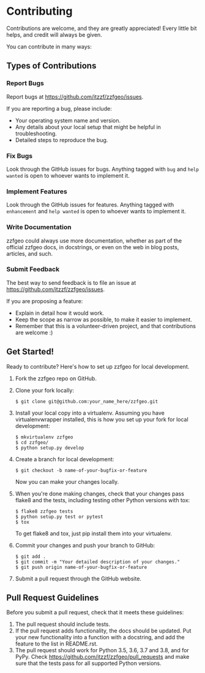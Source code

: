 # Contributing

Contributions are welcome, and they are greatly appreciated! Every
little bit helps, and credit will always be given.

You can contribute in many ways:

## Types of Contributions

### Report Bugs

Report bugs at <https://github.com/itzzf/zzfgeo/issues>.

If you are reporting a bug, please include:

-   Your operating system name and version.
-   Any details about your local setup that might be helpful in troubleshooting.
-   Detailed steps to reproduce the bug.

### Fix Bugs

Look through the GitHub issues for bugs. Anything tagged with `bug` and
`help wanted` is open to whoever wants to implement it.

### Implement Features

Look through the GitHub issues for features. Anything tagged with
`enhancement` and `help wanted` is open to whoever wants to implement it.

### Write Documentation

zzfgeo could always use more documentation,
whether as part of the official zzfgeo docs,
in docstrings, or even on the web in blog posts, articles, and such.

### Submit Feedback

The best way to send feedback is to file an issue at
<https://github.com/itzzf/zzfgeo/issues>.

If you are proposing a feature:

-   Explain in detail how it would work.
-   Keep the scope as narrow as possible, to make it easier to implement.
-   Remember that this is a volunteer-driven project, and that contributions are welcome :)

## Get Started!

Ready to contribute? Here's how to set up zzfgeo for local development.

1.  Fork the zzfgeo repo on GitHub.

2.  Clone your fork locally:

    ```shell
    $ git clone git@github.com:your_name_here/zzfgeo.git
    ```

3.  Install your local copy into a virtualenv. Assuming you have
    virtualenvwrapper installed, this is how you set up your fork for
    local development:

    ```shell
    $ mkvirtualenv zzfgeo
    $ cd zzfgeo/
    $ python setup.py develop
    ```

4.  Create a branch for local development:

    ```shell
    $ git checkout -b name-of-your-bugfix-or-feature
    ```

    Now you can make your changes locally.

5.  When you're done making changes, check that your changes pass flake8
    and the tests, including testing other Python versions with tox:

    ```shell
    $ flake8 zzfgeo tests
    $ python setup.py test or pytest
    $ tox
    ```

    To get flake8 and tox, just pip install them into your virtualenv.

6.  Commit your changes and push your branch to GitHub:

    ```shell
    $ git add .
    $ git commit -m "Your detailed description of your changes."
    $ git push origin name-of-your-bugfix-or-feature
    ```

7.  Submit a pull request through the GitHub website.

## Pull Request Guidelines

Before you submit a pull request, check that it meets these guidelines:

1.  The pull request should include tests.
2.  If the pull request adds functionality, the docs should be updated.
    Put your new functionality into a function with a docstring, and add
    the feature to the list in README.rst.
3.  The pull request should work for Python 3.5, 3.6, 3.7 and 3.8, and
    for PyPy. Check <https://github.com/itzzf/zzfgeo/pull_requests> and make sure that the tests pass for all
    supported Python versions.
